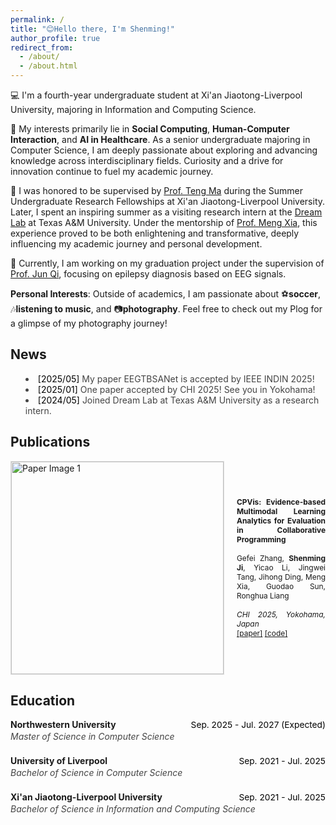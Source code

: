 ```yaml
---
permalink: /
title: "😊Hello there, I'm Shenming!"
author_profile: true
redirect_from: 
  - /about/
  - /about.html
---
```


💻 I'm a fourth-year undergraduate student at Xi'an Jiaotong-Liverpool University, majoring in Information and Computing Science.

🔬 My interests primarily lie in **Social Computing**, **Human-Computer Interaction**, and **AI in Healthcare**. As a senior undergraduate majoring in Computer Science, I am deeply passionate about exploring and advancing knowledge across interdisciplinary fields. Curiosity and a drive for innovation continue to fuel my academic journey.

🌟 I was honored to be supervised by [Prof. Teng Ma](https://scholar.xjtlu.edu.cn/en/persons/TengMa) during the Summer Undergraduate Research Fellowships at Xi'an Jiaotong-Liverpool University. Later, I spent an inspiring summer as a visiting research intern at the [Dream Lab](https://www.xiameng.org/DreamLab/) at Texas A&M University. Under the mentorship of [Prof. Meng Xia](https://www.xiameng.org/), this experience proved to be both enlightening and transformative, deeply influencing my academic journey and personal development.

🧠 Currently, I am working on my graduation project under the supervision of [Prof. Jun Qi](https://scholar.xjtlu.edu.cn/en/persons/JunQi), focusing on epilepsy diagnosis based on EEG signals.


**Personal Interests**: Outside of academics, I am passionate about ⚽**soccer**, 🎶**listening to music**, and 📷**photography**. Feel free to check out my Plog for a glimpse of my photography journey!

## News

<ul style="list-style: disc inside; font-size: 1em; color: #444; margin-bottom: 24px;">
  <li><span style="font-style: normal; color: #000;">[2025/05]</span> My paper EEGTBSANet is accepted by IEEE INDIN 2025!</li>
  <li><span style="font-style: normal; color: #000;">[2025/01]</span> One paper accepted by CHI 2025! See you in Yokohama!</li>
  <li><span style="font-style: normal; color: #000;">[2024/05]</span> Joined Dream Lab at Texas A&M University as a research intern.</li>
</ul>

## Publications

<!-- Publication 1 -->
<div style="display: flex; align-items: center; gap: 20px; margin-bottom: 10px;">
  <img src="images/CPVis.jpg" alt="Paper Image 1" style="width: 340px; max-width: 100%; border: 1px solid #ddd;">
  <div style="font-size: 0.85em; text-align: justify;">
    <strong>CPVis: Evidence-based Multimodal Learning Analytics for Evaluation in Collaborative Programming</strong><br><br>
    Gefei Zhang, <strong>Shenming Ji</strong>, Yicao Li, Jingwei Tang, Jihong Ding, Meng Xia, Guodao Sun, Ronghua Liang<br><br>
    <span style="font-style: italic;">CHI 2025, Yokohama, Japan</span><br>
    <a href="https://arxiv.org/pdf/2502.17835">[paper]</a> <a href="#">[code]</a>
  </div>
</div>


## Education

<div style="margin-bottom: 22px;">
  <div style="display: flex; justify-content: space-between; align-items: baseline;">
    <span><strong>Northwestern University</strong></span>
    <span style="font-size: 0.98em; color: #000;">Sep. 2025 - Jul. 2027 (Expected)</span>
  </div>
  <div style="margin-top: 2px; font-size: 1em; color: #444;"><em>Master of Science in Computer Science</em></div>
</div>

<div style="margin-bottom: 22px;">
  <div style="display: flex; justify-content: space-between; align-items: baseline;">
    <span><strong>University of Liverpool</strong></span>
    <span style="font-size: 0.98em; color: #000;">Sep. 2021 - Jul. 2025</span>
  </div>
  <div style="margin-top: 2px; font-size: 1em; color: #444;"><em>Bachelor of Science in Computer Science</em></div>
</div>

<div style="margin-bottom: 22px;">
  <div style="display: flex; justify-content: space-between; align-items: baseline;">
    <span><strong>Xi'an Jiaotong-Liverpool University</strong></span>
    <span style="font-size: 0.98em; color: #000;">Sep. 2021 - Jul. 2025</span>
  </div>
  <div style="margin-top: 2px; font-size: 1em; color: #444;"><em>Bachelor of Science in Information and Computing Science</em></div>
</div>
